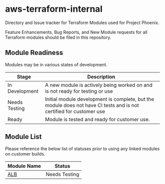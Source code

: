 # aws-terraform-internal

Directory and Issue tracker for Terraform Modules used for Project Phoenix.

Feature Enhancements, Bug Reports, and New Module requests for all Terraform modules should be filed in this repository.

## Module Readiness

Modules may be in various states of development.

| Stage			| Description	|
| ---------------------	| -------------	|
| In Development	| A new module is actively being worked on and is not ready for testing or use |
| Needs Testing		| Initial module development is complete, but the module does not have CI tests and is not certified for customer use |
| Ready			| Module is tested and ready for customer use. |


## Module List

Please reference the below list of statuses prior to using any linked modules on customer builds.

| Module Name		| Status	|
| --------------------- | -------------	|
| [ALB](https://github.com/rackspace-infrastructure-automation/aws-terraform-alb)		| Needs Testing	|

